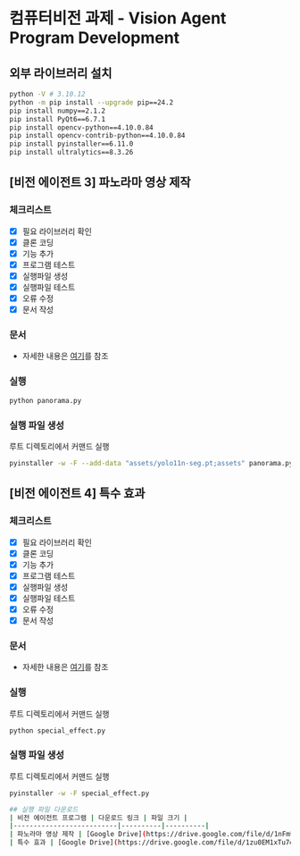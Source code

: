# 컴퓨터비전 과제 - Vision Agent Program Development

## 외부 라이브러리 설치
```bash
python -V # 3.10.12
python -m pip install --upgrade pip==24.2
pip install numpy==2.1.2
pip install PyQt6==6.7.1
pip install opencv-python==4.10.0.84
pip install opencv-contrib-python==4.10.0.84
pip install pyinstaller==6.11.0
pip install ultralytics==8.3.26
```

## [비전 에이전트 3] 파노라마 영상 제작

### 체크리스트
* [X] 필요 라이브러리 확인
* [X] 클론 코딩
* [X] 기능 추가
* [X] 프로그램 테스트
* [X] 실행파일 생성
* [X] 실행파일 테스트
* [X] 오류 수정
* [X] 문서 작성

### 문서
- 자세한 내용은 [여기](https://github.com/kty2001/VisionAgent_project/tree/main/docs/panorama.md)를 참조

### 실행
```bash
python panorama.py
```
### 실행 파일 생성
루트 디렉토리에서 커맨드 실행
```bash
pyinstaller -w -F --add-data "assets/yolo11n-seg.pt;assets" panorama.py
```


## [비전 에이전트 4] 특수 효과

### 체크리스트
* [X] 필요 라이브러리 확인
* [X] 클론 코딩
* [X] 기능 추가
* [X] 프로그램 테스트
* [X] 실행파일 생성
* [X] 실행파일 테스트
* [X] 오류 수정
* [X] 문서 작성

### 문서
- 자세한 내용은 [여기](https://github.com/kty2001/VisionAgent_project/tree/main/docs/special_effect.md)를 참조

### 실행
루트 디렉토리에서 커맨드 실행
```bash
python special_effect.py
```
### 실행 파일 생성
루트 디렉토리에서 커맨드 실행
```bash
pyinstaller -w -F special_effect.py

## 실행 파일 다운로드
| 비전 에이전트 프로그램 | 다운로드 링크 | 파일 크기 |
|--------------------------|----------|----------|
| 파노라마 영상 제작 | [Google Drive](https://drive.google.com/file/d/1nFmUHVnfCWFD4EqcLC-DcNbzDi1UHLAv/view?usp=sharing) | 249.7 MB |
| 특수 효과 | [Google Drive](https://drive.google.com/file/d/1zu0EM1xTu7dYTTDPhHXqd4pfg4fIF2kL/view?usp=drive_link) | 85.9 MB |